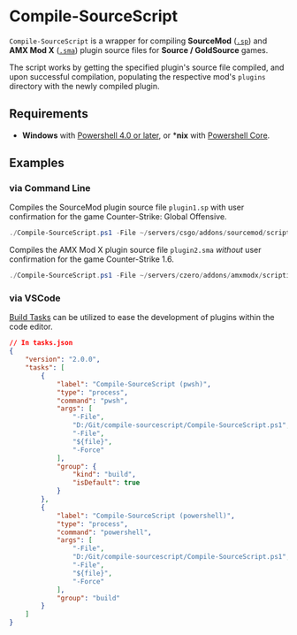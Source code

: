 # Compile-SourceScript

`Compile-SourceScript` is a wrapper for compiling **SourceMod** ([`.sp`](https://wiki.alliedmods.net/Compiling_SourceMod_Plugins)) and **AMX Mod X** ([`.sma`](https://wiki.alliedmods.net/Compiling_Plugins_(AMX_Mod_X))) plugin source files for **Source / GoldSource** games.

The script works by getting the specified plugin's source file compiled, and upon successful compilation, populating the respective mod's `plugins` directory with the newly compiled plugin.

## Requirements

- **Windows** with [Powershell 4.0 or later](https://docs.microsoft.com/en-us/powershell/scripting/install/installing-windows-powershell?view=powershell-5.1), or ***nix** with [Powershell Core](https://github.com/powershell/powershell).

## Examples

### via Command Line

Compiles the SourceMod plugin source file `plugin1.sp` with user confirmation for the game Counter-Strike: Global Offensive.

```powershell
./Compile-SourceScript.ps1 -File ~/servers/csgo/addons/sourcemod/scripting/plugin1.sp
```

Compiles the AMX Mod X plugin source file `plugin2.sma` *without* user confirmation for the game Counter-Strike 1.6.

```powershell
./Compile-SourceScript.ps1 -File ~/servers/czero/addons/amxmodx/scripting/plugin2.sma -Force
```

### via VSCode

[Build Tasks](https://code.visualstudio.com/docs/editor/tasks#vscode) can be utilized to ease the development of plugins within the code editor.

```json
// In tasks.json
{
    "version": "2.0.0",
    "tasks": [
        {
            "label": "Compile-SourceScript (pwsh)",
            "type": "process",
            "command": "pwsh",
            "args": [
                "-File",
                "D:/Git/compile-sourcescript/Compile-SourceScript.ps1",
                "-File",
                "${file}",
                "-Force"
            ],
            "group": {
                "kind": "build",
                "isDefault": true
            }
        },
        {
            "label": "Compile-SourceScript (powershell)",
            "type": "process",
            "command": "powershell",
            "args": [
                "-File",
                "D:/Git/compile-sourcescript/Compile-SourceScript.ps1",
                "-File",
                "${file}",
                "-Force"
            ],
            "group": "build"
        }
    ]
}
```